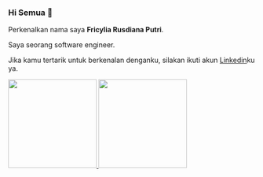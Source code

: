 ### Hi Semua 👋
Perkenalkan nama saya **Fricylia Rusdiana Putri**.

Saya seorang software engineer.

Jika kamu tertarik untuk berkenalan denganku, silakan ikuti akun [Linkedin](https://www.linkedin.com/in/fricylia-rusdiana-putri-2b185b208//)ku ya.

<p align="left">
<a href="https://github.com/fricyliarusdiana">
 <img height="180em" src="https://github-readme-stats-eight-theta.vercel.app/api?username=fricyliarusdiana&show_icons=true&theme=algolia&include_all_commits=true&count_private=true"/>  
  <img height="180em" src="https://github-readme-stats-eight-theta.vercel.app/api/top-langs/?username=fricyliarusdiana&layout=compact&langs_count=8&theme=algolia"/>
</a>
</p>

</a>
</p>
